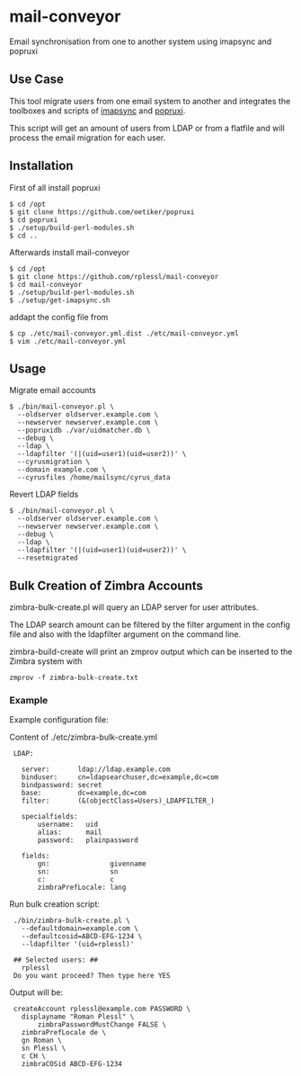 mail-conveyor
=============
Email synchronisation from one to another system using imapsync and popruxi

Use Case
--------
This tool migrate users from one email system to another and integrates
the toolboxes and scripts of [imapsync](https://github.com/imapsync/imapsync)
and [popruxi](https://github.com/oetiker/popruxi).

This script will get an amount of users from LDAP or from a flatfile and will
process the email migration for each user.


Installation
------------

First of all install popruxi

    $ cd /opt
    $ git clone https://github.com/oetiker/popruxi
    $ cd popruxi
    $ ./setup/build-perl-modules.sh
    $ cd ..

Afterwards install mail-conveyor

    $ cd /opt
    $ git clone https://github.com/rplessl/mail-conveyor
    $ cd mail-conveyor
    $ ./setup/build-perl-modules.sh
    $ ./setup/get-imapsync.sh

addapt the config file from

    $ cp ./etc/mail-conveyor.yml.dist ./etc/mail-conveyor.yml
    $ vim ./etc/mail-conveyor.yml

Usage
-----
Migrate email accounts

    $ ./bin/mail-conveyor.pl \
      --oldserver oldserver.example.com \
      --newserver newserver.example.com \
      --popruxidb ./var/uidmatcher.db \
      --debug \
      --ldap \
      --ldapfilter '(|(uid=user1)(uid=user2))' \
      --cyrusmigration \
      --domain example.com \      
      --cyrusfiles /home/mailsync/cyrus_data 

Revert LDAP fields

    $ ./bin/mail-conveyor.pl \
      --oldserver oldserver.example.com \
      --newserver newserver.example.com \
      --debug \
      --ldap \
      --ldapfilter '(|(uid=user1)(uid=user2))' \
      --resetmigrated


Bulk Creation of Zimbra Accounts
--------------------------------
zimbra-bulk-create.pl will query an LDAP server for user attributes. 

The LDAP search amount can be filtered by the filter argument in the 
config file and also with the ldapfilter argument on the command line.

zimbra-build-create will print an zmprov output which can be inserted
to the Zimbra system with

    zmprov -f zimbra-bulk-create.txt

### Example

Example configuration file:

Content of ./etc/zimbra-bulk-create.yml

     LDAP:
  
       server:       ldap://ldap.example.com
       binduser:     cn=ldapsearchuser,dc=example,dc=com
       bindpassword: secret
       base:         dc=example,dc=com
       filter:       (&(objectClass=Users)_LDAPFILTER_)

       specialfields:
           username:   uid
           alias:      mail
           password:   plainpassword

       fields:
           gn:               givenname
           sn:               sn
           c:                c
           zimbraPrefLocale: lang

Run bulk creation script:

     ./bin/zimbra-bulk-create.pl \
       --defaultdomain=example.com \
       --defaultcosid=ABCD-EFG-1234 \
       --ldapfilter '(uid=rplessl)'

     ## Selected users: ##
       rplessl
     Do you want proceed? Then type here YES

Output will be:

     createAccount rplessl@example.com PASSWORD \
	   displayname "Roman Plessl" \
           zimbraPasswordMustChange FALSE \
	   zimbraPrefLocale de \
	   gn Roman \
	   sn Plessl \
	   c CH \
	   zimbraCOSid ABCD-EFG-1234
